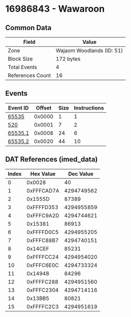 # 16986843 - Wawaroon

## Common Data

| Field            | Value                     |
|------------------|---------------------------|
| Zone             | Wajaom Woodlands (ID: 51) |
| Block Size       | 172 bytes                 |
| Total Events     | 4                         |
| References Count | 16                        |

## Events

| Event ID                | Offset   |   Size |   Instructions |
|-------------------------|----------|--------|----------------|
| [65535](./65535.md)     | 0x0000   |      1 |              1 |
| [520](./520.md)         | 0x0001   |      7 |              2 |
| [65535.1](./65535.1.md) | 0x0008   |     24 |              6 |
| [65535.2](./65535.2.md) | 0x0020   |     44 |             10 |

## DAT References (imed_data)

|   Index | Hex Value   |   Dec Value |
|---------|-------------|-------------|
|       0 | 0x0028      |          40 |
|       1 | 0xFFFCAD7A  |  4294749562 |
|       2 | 0x1555D     |       87389 |
|       3 | 0xFFFFD353  |  4294955859 |
|       4 | 0xFFFC9A2D  |  4294744621 |
|       5 | 0x15381     |       86913 |
|       6 | 0xFFFFD0C5  |  4294955205 |
|       7 | 0xFFFC88B7  |  4294740151 |
|       8 | 0x14CEF     |       85231 |
|       9 | 0xFFFFCC24  |  4294954020 |
|      10 | 0xFFFC6E0C  |  4294733324 |
|      11 | 0x14948     |       84296 |
|      12 | 0xFFFFC288  |  4294951560 |
|      13 | 0xFFFC2304  |  4294714116 |
|      14 | 0x13BB5     |       80821 |
|      15 | 0xFFFFC2C3  |  4294951619 |
